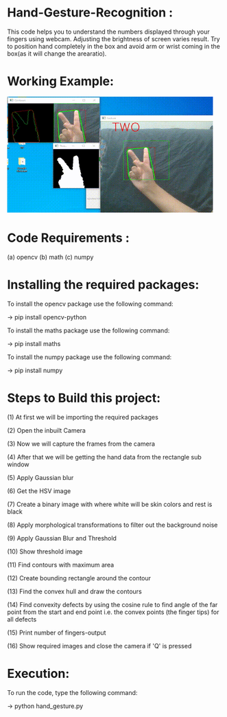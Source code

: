 # Hand-Gesture-Recognition :

This code helps you to understand the numbers displayed through your fingers using webcam. Adjusting the brightness of screen varies result. 
Try to position hand completely in the box and avoid arm or wrist coming in the box(as it will change the arearatio).

# Working Example:
![](working_video.gif)

# Code Requirements :
(a) opencv
(b) math
(c) numpy

# Installing the required packages:
To install the opencv package use the following command:

-> pip install opencv-python

To install the maths package use the following command:

-> pip install maths

To install the numpy package use the following command:

-> pip install numpy

# Steps to Build this project:
(1) At first we will be importing the required packages

(2) Open the inbuilt Camera

(3) Now we will capture the frames from the camera

(4) After that we will be getting the hand data from the rectangle sub window

(5) Apply Gaussian blur

(6) Get the HSV image

(7) Create a binary image with where white will be skin colors and rest is black

(8) Apply morphological transformations to filter out the background noise

(9) Apply Gaussian Blur and Threshold

(10) Show threshold image

(11) Find contours with maximum area

(12) Create bounding rectangle around the contour

(13) Find the convex hull and draw the contours

(14) Find convexity defects by using the cosine rule to find angle of the far point from the start and end point i.e. the convex points (the finger tips) for all defects

(15) Print number of fingers-output

(16) Show required images and close the camera if 'Q' is pressed


# Execution:
To run the code, type the following command:

-> python hand_gesture.py


